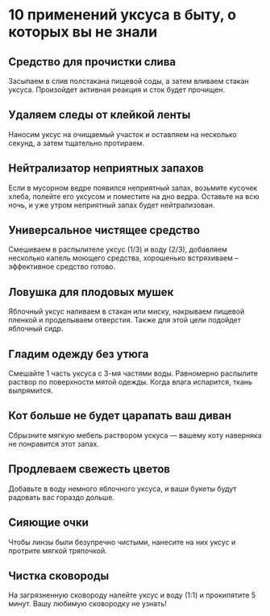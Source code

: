 # 10 применений уксуса в быту, о которых вы не знали
## Средство для прочистки слива
Засыпаем в слив полстакана пищевой соды, а затем вливаем стакан уксуса. Произойдет активная реакция и сток будет
прочищен.
## Удаляем следы от клейкой ленты
Наносим уксус на очищаемый участок и оставляем на несколько секунд, а затем тщательно протираем.
## Нейтрализатор неприятных запахов
Если в мусорном ведре появился неприятный запах, возьмите кусочек хлеба, полейте его уксусом и поместите на дно ведра.
Оставьте на всю ночь, и уже утром неприятный запах будет нейтрализован.
## Универсальное чистящее средство
Смешиваем в распылителе уксус (1/3) и воду (2/3), добавляем несколько капель моющего средства, хорошенько встряхиваем –
эффективное средство готово.
## Ловушка для плодовых мушек
Яблочный уксус наливаем в стакан или миску, накрываем пищевой пленкой и проделываем отверстия. Также для этой цели
подойдет яблочный сидр.
## Гладим одежду без утюга
Смешайте 1 часть уксуса с 3-мя частями воды. Равномерно распылите раствор по поверхности мятой одежды. Когда влага
испарится, ткань выпрямится.
## Кот больше не будет царапать ваш диван
Сбрызните мягкую мебель раствором ускуса — вашему коту наверняка не понравится этот запах.
## Продлеваем свежесть цветов
Добавьте в воду немного яблочного уксуса, и ваши букеты будут радовать вас гораздо дольше.
## Сияющие очки
Чтобы линзы были безупречно чистыми, нанесите на них уксус и протрите мягкой тряпочкой.
## Чистка сковороды
На загрязненную сковороду налейте уксус и воду (1:1) и прокипятите 5 минут. Вашу любимую сковородку не узнать!
